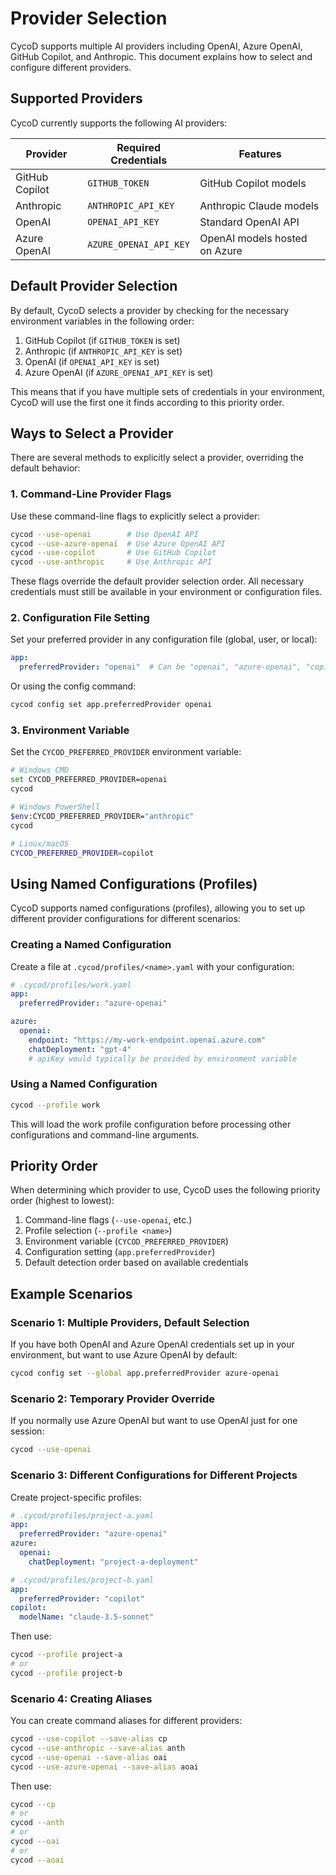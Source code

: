 # Provider Selection

CycoD supports multiple AI providers including OpenAI, Azure OpenAI, GitHub Copilot, and Anthropic. This document explains how to select and configure different providers.

## Supported Providers

CycoD currently supports the following AI providers:

| Provider | Required Credentials | Features |
|----------|---------------------|----------|
| GitHub Copilot | `GITHUB_TOKEN` | GitHub Copilot models |
| Anthropic | `ANTHROPIC_API_KEY` | Anthropic Claude models |
| OpenAI | `OPENAI_API_KEY` | Standard OpenAI API |
| Azure OpenAI | `AZURE_OPENAI_API_KEY` | OpenAI models hosted on Azure |

## Default Provider Selection

By default, CycoD selects a provider by checking for the necessary environment variables in the following order:

1. GitHub Copilot (if `GITHUB_TOKEN` is set)
2. Anthropic (if `ANTHROPIC_API_KEY` is set)
3. OpenAI (if `OPENAI_API_KEY` is set)
4. Azure OpenAI (if `AZURE_OPENAI_API_KEY` is set)

This means that if you have multiple sets of credentials in your environment, CycoD will use the first one it finds according to this priority order.

## Ways to Select a Provider

There are several methods to explicitly select a provider, overriding the default behavior:

### 1. Command-Line Provider Flags

Use these command-line flags to explicitly select a provider:

```bash
cycod --use-openai        # Use OpenAI API
cycod --use-azure-openai  # Use Azure OpenAI API
cycod --use-copilot       # Use GitHub Copilot
cycod --use-anthropic     # Use Anthropic API
```

These flags override the default provider selection order. All necessary credentials must still be available in your environment or configuration files.

### 2. Configuration File Setting

Set your preferred provider in any configuration file (global, user, or local):

```yaml
app:
  preferredProvider: "openai"  # Can be "openai", "azure-openai", "copilot", "anthropic"
```

Or using the config command:

```bash
cycod config set app.preferredProvider openai
```

### 3. Environment Variable

Set the `CYCOD_PREFERRED_PROVIDER` environment variable:

```bash
# Windows CMD
set CYCOD_PREFERRED_PROVIDER=openai
cycod

# Windows PowerShell
$env:CYCOD_PREFERRED_PROVIDER="anthropic"
cycod

# Linux/macOS
CYCOD_PREFERRED_PROVIDER=copilot
```

## Using Named Configurations (Profiles)

CycoD supports named configurations (profiles), allowing you to set up different provider configurations for different scenarios:

### Creating a Named Configuration

Create a file at `.cycod/profiles/<name>.yaml` with your configuration:

```yaml
# .cycod/profiles/work.yaml
app:
  preferredProvider: "azure-openai"

azure:
  openai:
    endpoint: "https://my-work-endpoint.openai.azure.com"
    chatDeployment: "gpt-4"
    # apiKey would typically be provided by environment variable
```

### Using a Named Configuration

```bash
cycod --profile work
```

This will load the work profile configuration before processing other configurations and command-line arguments.

## Priority Order

When determining which provider to use, CycoD uses the following priority order (highest to lowest):

1. Command-line flags (`--use-openai`, etc.)
2. Profile selection (`--profile <name>`)
3. Environment variable (`CYCOD_PREFERRED_PROVIDER`)
4. Configuration setting (`app.preferredProvider`)
5. Default detection order based on available credentials

## Example Scenarios

### Scenario 1: Multiple Providers, Default Selection

If you have both OpenAI and Azure OpenAI credentials set up in your environment, but want to use Azure OpenAI by default:

```bash
cycod config set --global app.preferredProvider azure-openai
```

### Scenario 2: Temporary Provider Override

If you normally use Azure OpenAI but want to use OpenAI just for one session:

```bash
cycod --use-openai
```

### Scenario 3: Different Configurations for Different Projects

Create project-specific profiles:

```yaml
# .cycod/profiles/project-a.yaml
app:
  preferredProvider: "azure-openai"
azure:
  openai:
    chatDeployment: "project-a-deployment"
```

```yaml
# .cycod/profiles/project-b.yaml
app:
  preferredProvider: "copilot"
copilot:
  modelName: "claude-3.5-sonnet"
```

Then use:

```bash
cycod --profile project-a
# or
cycod --profile project-b
```

### Scenario 4: Creating Aliases

You can create command aliases for different providers:

```bash
cycod --use-copilot --save-alias cp
cycod --use-anthropic --save-alias anth
cycod --use-openai --save-alias oai
cycod --use-azure-openai --save-alias aoai
```

Then use:

```bash
cycod --cp
# or 
cycod --anth
# or
cycod --oai
# or
cycod --aoai
```